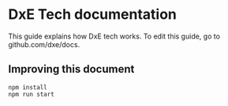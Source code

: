 # DxE Tech documentation

This guide explains how DxE tech works. To edit this guide, go to
github.com/dxe/docs.

## Improving this document

```
npm install
npm run start
```
